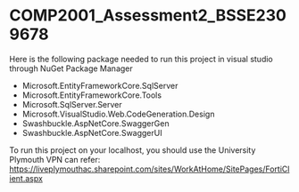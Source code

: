 # COMP2001_Assessment2_BSSE2309678

Here is the following package needed to run this project in visual studio through NuGet Package Manager

* Microsoft.EntityFrameworkCore.SqlServer
* Microsoft.EntityFrameworkCore.Tools
* Microsoft.SqlServer.Server
* Microsoft.VisualStudio.Web.CodeGeneration.Design
* Swashbuckle.AspNetCore.SwaggerGen
* Swashbuckle.AspNetCore.SwaggerUI

To run this project on your localhost, you should use the University Plymouth VPN
can refer: https://liveplymouthac.sharepoint.com/sites/WorkAtHome/SitePages/FortiClient.aspx

